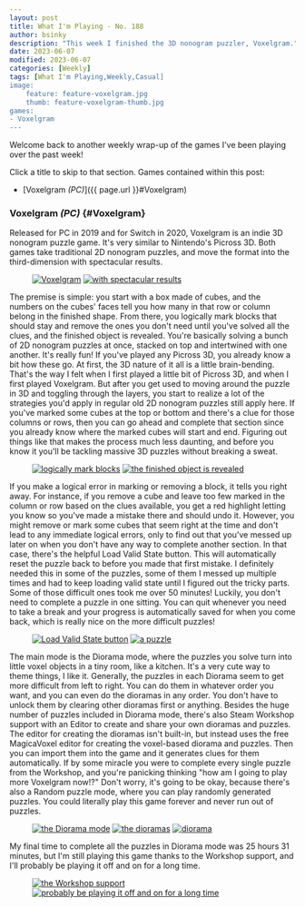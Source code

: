 ```yaml
---
layout: post
title: What I'm Playing - No. 188
author: bsinky
description: "This week I finished the 3D nonogram puzzler, Voxelgram."
date: 2023-06-07
modified: 2023-06-07
categories: [Weekly]
tags: [What I'm Playing,Weekly,Casual]
image:
    feature: feature-voxelgram.jpg
    thumb: feature-voxelgram-thumb.jpg
games:
- Voxelgram
---
```


Welcome back to another weekly wrap-up of the games I've been playing over the
past week!

Click a title to skip to that section. Games contained within this post:

 - [Voxelgram *(PC)*]({{ page.url }}#Voxelgram)

<!--more-->

### Voxelgram *(PC)*    {#Voxelgram}

Released for PC in 2019 and for Switch in 2020, Voxelgram is an indie 3D
nonogram puzzle game. It's very similar to Nintendo's Picross 3D. Both games
take traditional 2D nonogram puzzles, and move the format into the
third-dimension with spectacular results.

<figure class="half">
    <a href="https://i.imgur.com/mZuaRMQ.jpg"><img src="https://i.imgur.com/mZuaRMQm.jpg" alt="Voxelgram"/></a>
    <a href="https://i.imgur.com/skcd3qc.jpg"><img src="https://i.imgur.com/skcd3qcm.jpg" alt="with spectacular results"/></a>
</figure>

The premise is simple: you start with a box made of cubes, and the numbers on
the cubes' faces tell you how many in that row or column belong in the finished
shape. From there, you logically mark blocks that should stay and remove the
ones you don't need until you've solved all the clues, and the finished object
is revealed. You're basically solving a bunch of 2D nonogram puzzles at once,
stacked on top and intertwined with one another. It's really fun! If you've
played any Picross 3D, you already know a bit how these go. At first, the 3D
nature of it all is a little brain-bending. That's the way I felt when I first
played a little bit of Picross 3D, and when I first played Voxelgram. But after
you get used to moving around the puzzle in 3D and toggling through the layers,
you start to realize a lot of the strategies you'd apply in regular old 2D
nonogram puzzles still apply here. If you've marked some cubes at the top or
bottom and there's a clue for those columns or rows, then you can go ahead and
complete that section since you already know where the marked cubes will start
and end. Figuring out things like that makes the process much less daunting, and
before you know it you'll be tackling massive 3D puzzles without breaking a
sweat.

<figure class="half">
    <a href="https://i.imgur.com/6recI0C.jpg"><img src="https://i.imgur.com/6recI0Cm.jpg" alt="logically mark blocks"/></a>
    <a href="https://i.imgur.com/L4wOmft.jpg"><img src="https://i.imgur.com/L4wOmftm.jpg" alt="the finished object is revealed"/></a>
</figure>

If you make a logical error in marking or removing a block, it tells you right
away. For instance, if you remove a cube and leave too few marked in the column
or row based on the clues available, you get a red highlight letting you know so
you've made a mistake there and should undo it. However, you might remove or
mark some cubes that seem right at the time and don't lead to any immediate
logical errors, only to find out that you've messed up later on when you don't
have any way to complete another section. In that case, there's the helpful Load
Valid State button. This will automatically reset the puzzle back to before you
made that first mistake. I definitely needed this in some of the puzzles, some
of them I messed up multiple times and had to keep loading valid state until I
figured out the tricky parts. Some of those difficult ones took me over 50
minutes! Luckily, you don't need to complete a puzzle in one sitting. You can
quit whenever you need to take a break and your progress is automatically saved
for when you come back, which is really nice on the more difficult puzzles!

<figure class="half">
    <a href="https://i.imgur.com/CuVYkQR.jpg"><img src="https://i.imgur.com/CuVYkQRm.jpg" alt="Load Valid State button"/></a>
    <a href="https://i.imgur.com/NF2ms6v.jpg"><img src="https://i.imgur.com/NF2ms6vm.jpg" alt="a puzzle"/></a>
</figure>

The main mode is the Diorama mode, where the puzzles you solve turn into little
voxel objects in a tiny room, like a kitchen. It's a very cute way to theme
things, I like it. Generally, the puzzles in each Diorama seem to get more
difficult from left to right. You can do them in whatever order you want, and
you can even do the dioramas in any order. You don't have to unlock them by
clearing other dioramas first or anything. Besides the huge number of puzzles
included in Diorama mode, there's also Steam Workshop support with an Editor to
create and share your own dioramas and puzzles. The editor for creating the
dioramas isn't built-in, but instead uses the free MagicaVoxel editor for
creating the voxel-based diorama and puzzles. Then you can import them into the
game and it generates clues for them automatically. If by some miracle you were
to complete every single puzzle from the Workshop, and you're panicking thinking
"how am I going to play more Voxelgram now!?" Don't worry, it's going to be
okay, because there's also a Random puzzle mode, where you can play randomly
generated puzzles. You could literally play this game forever and never run out
of puzzles.

<figure class="third">
    <a href="https://i.imgur.com/DdvnlkO.jpg"><img src="https://i.imgur.com/DdvnlkOm.jpg" alt="the Diorama mode"/></a>
    <a href="https://i.imgur.com/fqWVmO7.jpg"><img src="https://i.imgur.com/fqWVmO7m.jpg" alt="the dioramas"/></a>
    <a href="https://i.imgur.com/FYneO6S.jpg"><img src="https://i.imgur.com/FYneO6Sm.jpg" alt="diorama"/></a>
</figure>

 My final time to complete all the puzzles in Diorama mode was 25 hours 31
 minutes, but I'm still playing this game thanks to the Workshop support, and
 I'll probably be playing it off and on for a long time.

<figure class="half">
    <a href="https://i.imgur.com/73vcX5Q.jpg"><img src="https://i.imgur.com/73vcX5Qm.jpg" alt="the Workshop support"/></a>
    <a href="https://i.imgur.com/ia3gfA6.jpg"><img src="https://i.imgur.com/ia3gfA6m.jpg" alt="probably be playing it off and on for a long time"/></a>
</figure>

